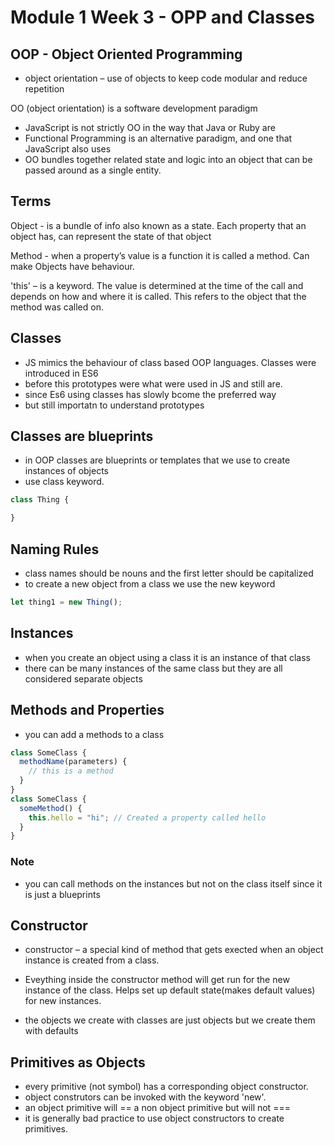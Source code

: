 # Module 1 Week 3 - OPP and Classes


## OOP -  Object Oriented Programming

- object orientation – use of objects to keep code modular and reduce repetition

OO (object orientation) is a software development paradigm 
- JavaScript is not strictly OO in the way that Java or Ruby are 
- Functional Programming is an alternative paradigm, and one that JavaScript also uses
- OO bundles together related state and logic into an object that can be passed around as a single entity.

## Terms
Object - is a bundle of info also known as a state. Each property that an object has, can represent the state of that object

Method - when a property’s value is a function it is called a method. Can make Objects have behaviour.

'this' – is a keyword. The value is determined at the time of the call and depends on how and where it is called. This refers to the object that the method was called on.


## Classes 

- JS mimics the behaviour of class based OOP languages. Classes were introduced in ES6
- before this prototypes were what were used in JS and still are.
- since Es6 using classes has slowly bcome the preferred way 
- but still importatn to understand prototypes

## Classes are blueprints 
- in OOP classes are blueprints or templates that we use to create instances of objects
- use class keyword.

``` JavaScript
class Thing {

}
```

## Naming Rules
- class names should be nouns and the first letter should be capitalized
- to create a new object from a class we use the new keyword

``` JavaScript
let thing1 = new Thing();
```

## Instances
- when you create an object using a class it is an instance of that class
- there can be many instances of the same class but they are all considered separate objects

## Methods and Properties
- you can add a methods to a class

``` JavaScript
class SomeClass {
  methodName(parameters) {
    // this is a method
  }
}
class SomeClass {
  someMethod() {
    this.hello = "hi"; // Created a property called hello
  }
}

```

### Note
- you can call methods on the instances but not on the class itself since it is just a blueprints

## Constructor
- constructor – a special kind of method that gets exected when an object instance is created from a class. 

- Eveything inside the constructor method will get run for the new instance of the class. Helps set up default state(makes default values) for new instances. 
- the objects we create with classes are just objects but we create them with defaults

## Primitives as Objects
- every primitive (not symbol) has a corresponding object constructor. 
- object construtors can be invoked with the keyword 'new'.
- an object primitive will == a non object primitive but will not ===
- it is generally bad practice to use object constructors to create primitives. 